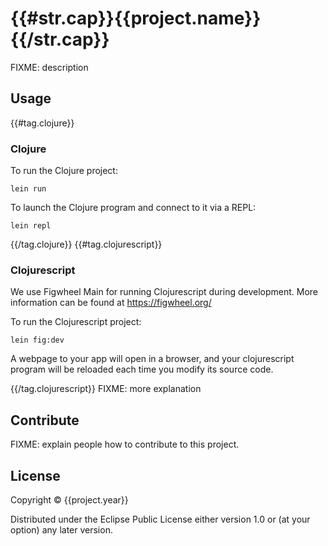 # {{#str.cap}}{{project.name}}{{/str.cap}}

FIXME: description

## Usage

{{#tag.clojure}}
### Clojure

To run the Clojure project:

```shell
lein run
```

To launch the Clojure program and connect to it via a REPL:

```shell
lein repl
```

{{/tag.clojure}}
{{#tag.clojurescript}}
### Clojurescript

We use Figwheel Main for running Clojurescript during development.
More information can be found at https://figwheel.org/

To run the Clojurescript project:

```shell
lein fig:dev
```

A webpage to your app will open in a browser, and your clojurescript
program will be reloaded each time you modify its source code.

{{/tag.clojurescript}}
FIXME: more explanation

## Contribute

FIXME: explain people how to contribute to this project.

## License

Copyright © {{project.year}}

Distributed under the Eclipse Public License either version 1.0 or (at
your option) any later version.
